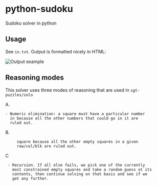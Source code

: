# python-sudoku
Sudoku solver in python

## Usage

See `in.txt`.
Output is formatted nicely in HTML:

![Output example](https://i.imgur.com/9iDBz8C.png)

## Reasoning modes

This solver uses three modes of reasoning that are used in `sgt-puzzles/solo`

A.
```
- Numeric elimination: a square must have a particular number
  in because all the other numbers that could go in it are
  ruled out.
```

B.
```- Positional elimination: a number must go in a particular
     square because all the other empty squares in a given
     row/col/blk are ruled out.
```

C
```
 - Recursion. If all else fails, we pick one of the currently
   most constrained empty squares and take a random guess at its
   contents, then continue solving on that basis and see if we
   get any further.
```
